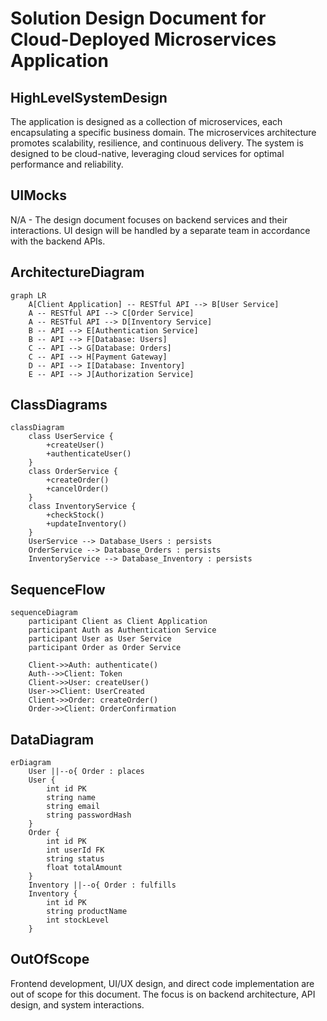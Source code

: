 # Solution Design Document for Cloud-Deployed Microservices Application

## HighLevelSystemDesign

The application is designed as a collection of microservices, each encapsulating a specific business domain. The microservices architecture promotes scalability, resilience, and continuous delivery. The system is designed to be cloud-native, leveraging cloud services for optimal performance and reliability.

## UIMocks

N/A - The design document focuses on backend services and their interactions. UI design will be handled by a separate team in accordance with the backend APIs.

## ArchitectureDiagram

```mermaid
graph LR
    A[Client Application] -- RESTful API --> B[User Service]
    A -- RESTful API --> C[Order Service]
    A -- RESTful API --> D[Inventory Service]
    B -- API --> E[Authentication Service]
    B -- API --> F[Database: Users]
    C -- API --> G[Database: Orders]
    C -- API --> H[Payment Gateway]
    D -- API --> I[Database: Inventory]
    E -- API --> J[Authorization Service]
```

## ClassDiagrams

```mermaid
classDiagram
    class UserService {
        +createUser()
        +authenticateUser()
    }
    class OrderService {
        +createOrder()
        +cancelOrder()
    }
    class InventoryService {
        +checkStock()
        +updateInventory()
    }
    UserService --> Database_Users : persists
    OrderService --> Database_Orders : persists
    InventoryService --> Database_Inventory : persists
```

## SequenceFlow

```mermaid
sequenceDiagram
    participant Client as Client Application
    participant Auth as Authentication Service
    participant User as User Service
    participant Order as Order Service

    Client->>Auth: authenticate()
    Auth-->>Client: Token
    Client->>User: createUser()
    User->>Client: UserCreated
    Client->>Order: createOrder()
    Order->>Client: OrderConfirmation
```

## DataDiagram

```mermaid
erDiagram
    User ||--o{ Order : places
    User {
        int id PK
        string name
        string email
        string passwordHash
    }
    Order {
        int id PK
        int userId FK
        string status
        float totalAmount
    }
    Inventory ||--o{ Order : fulfills
    Inventory {
        int id PK
        string productName
        int stockLevel
    }
```

## OutOfScope

Frontend development, UI/UX design, and direct code implementation are out of scope for this document. The focus is on backend architecture, API design, and system interactions.

